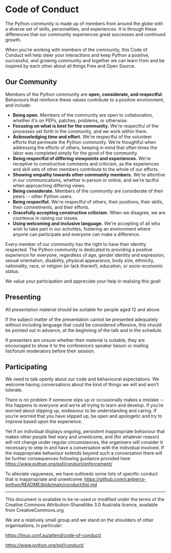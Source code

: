 # Code of Conduct

The Python community is made up of members from around the globe with a diverse set of skills, personalities, and experiences. It is through these differences that our community experiences great successes and continued growth.

When you're working with members of the community, this Code of Conduct will help steer your interactions and keep Python a positive, successful, and growing community and together we can learn from and be inspired by each other about all things Free and Open Source.

## Our Community

Members of the Python community are **open, considerate, and respectful**. Behaviours that reinforce these values contribute to a positive environment, and include:

* **Being open.** Members of the community are open to collaboration, whether it's on PEPs, patches, problems, or otherwise.
* **Focusing on what is best for the community.** We're respectful of the processes set forth in the community, and we work within them.
* **Acknowledging time and effort.** We're respectful of the volunteer efforts that permeate the Python community. We're thoughtful when addressing the efforts of others, keeping in mind that often times the labor was completed simply for the good of the community.
* **Being respectful of differing viewpoints and experiences.** We're receptive to constructive comments and criticism, as the experiences and skill sets of other members contribute to the whole of our efforts.
* **Showing empathy towards other community members.** We're attentive in our communications, whether in person or online, and we're tactful when approaching differing views.
* **Being considerate.** Members of the community are considerate of their peers -- other Python users.
* **Being respectful.** We're respectful of others, their positions, their skills, their commitments, and their efforts.
* **Gracefully accepting constructive criticism.** When we disagree, we are courteous in raising our issues.
* **Using welcoming and inclusive language.** We're accepting of all who wish to take part in our activities, fostering an environment where anyone can participate and everyone can make a difference.

Every member of our community has the right to have their identity respected. The Python community is dedicated to providing a positive experience for everyone, regardless of age, gender identity and expression, sexual orientation, disability, physical appearance, body size, ethnicity, nationality, race, or religion (or lack thereof), education, or socio-economic status.

We value your participation and appreciate your help in realising this goal!

## Presenting

All presentation material should be suitable for people aged 12 and above.

If the subject matter of the presentation cannot be presented adequately without including language that could be considered offensive, this should be pointed out in advance, at the beginning of the talk and in the schedule.

If presenters are unsure whether their material is suitable, they are encouraged to show it to the conference’s speaker liaison or mailing list/forum moderators before their session.

## Participating

We need to talk openly about our code and behavioural expectations. We welcome having conversations about the kind of things we will and won’t tolerate.

There is *no* problem if someone slips up or occasionally makes a mistake -- this happens to everyone and we’re all trying to learn and develop. If you’re worried about slipping up, endeavour to be understanding and caring. If you’re worried that you have slipped up, be open and apologetic and try to improve based upon the experience.

Yet if an individual displays ongoing, persistent inappropriate behaviour that makes other people feel wary and unwelcome, and (for whatever reason) will not change under regular circumstances, the organisers will consider it necessary to step in and have a conversation with the individual involved. If the inappropriate behaviour extends beyond such a conversation there will be further consequences following guidance provided here: https://www.python.org/psf/conduct/enforcement/


To alleviate vagueness, we have outlineds some lists of specific conduct that is inappropriate and unwelcome:
https://github.com/canberra-python/README/blob/main/conduct/list.md

---

This document is available to be re-used or modified under the terms of the Creative Commons Attribution-ShareAlike 3.0 Australia licence, available from CreativeCommons.org

We are a relatively small group and we stand on the shoulders of other organisations, in particular:

https://linux.conf.au/attend/code-of-conduct/

https://www.python.org/psf/conduct/
